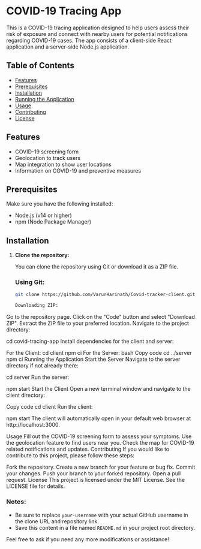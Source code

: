 # COVID-19 Tracing App

This is a COVID-19 tracing application designed to help users assess their risk of exposure and connect with nearby users for potential notifications regarding COVID-19 cases. The app consists of a client-side React application and a server-side Node.js application.

## Table of Contents

- [Features](#features)
- [Prerequisites](#prerequisites)
- [Installation](#installation)
- [Running the Application](#running-the-application)
- [Usage](#usage)
- [Contributing](#contributing)
- [License](#license)

## Features

- COVID-19 screening form
- Geolocation to track users
- Map integration to show user locations
- Information on COVID-19 and preventive measures

## Prerequisites

Make sure you have the following installed:

- Node.js (v14 or higher)
- npm (Node Package Manager)

## Installation

1. **Clone the repository:**

   You can clone the repository using Git or download it as a ZIP file.

   ### Using Git:
   ```bash
   git clone https://github.com/VarunHarinath/Covid-tracker-client.git

   Downloading ZIP:
Go to the repository page.
Click on the "Code" button and select "Download ZIP".
Extract the ZIP file to your preferred location.
Navigate to the project directory:


cd covid-tracing-app
Install dependencies for the client and server:

For the Client:
cd client
npm ci
For the Server:
bash
Copy code
cd ../server
npm ci
Running the Application
Start the Server
Navigate to the server directory if not already there:


cd server
Run the server:


npm start
Start the Client
Open a new terminal window and navigate to the client directory:


Copy code
cd client
Run the client:


npm start
The client will automatically open in your default web browser at http://localhost:3000.

Usage
Fill out the COVID-19 screening form to assess your symptoms.
Use the geolocation feature to find users near you.
Check the map for COVID-19 related notifications and updates.
Contributing
If you would like to contribute to this project, please follow these steps:

Fork the repository.
Create a new branch for your feature or bug fix.
Commit your changes.
Push your branch to your forked repository.
Open a pull request.
License
This project is licensed under the MIT License. See the LICENSE file for details.



### Notes:
- Be sure to replace `your-username` with your actual GitHub username in the clone URL and repository link.
- Save this content in a file named `README.md` in your project root directory.

Feel free to ask if you need any more modifications or assistance!
